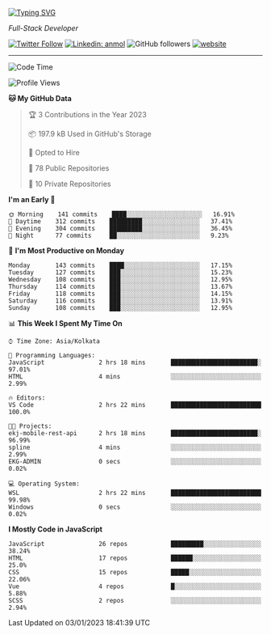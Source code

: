 [![Typing SVG](https://readme-typing-svg.herokuapp.com?lines=HI%2C+I'm+Tonal;I'm+a+Full+Stack+Developer)](https://git.io/typing-svg)

<p><em>Full-Stack Developer</em></p>

[![Twitter Follow](https://img.shields.io/twitter/follow/tonalmathew?style=flat)](https://twitter.com/intent/follow?screen_name=tonalmathew)
[![Linkedin: anmol](https://img.shields.io/badge/tonal-mathew?style=flat-square&logo=Linkedin&logoColor=white&link=https://www.linkedin.com/in/tonal-mathew/)](https://www.linkedin.com/in/tonal-mathew/)
![GitHub followers](https://img.shields.io/github/followers/tonalmathew?label=Follow&style=social)
[![website](https://img.shields.io/badge/Website-46a2f1.svg?&style=flat-square&logo=Google-Chrome&logoColor=white&link=http://tonalmathew.github.io/)](http://tonalmathew.github.io/)

---
<!--START_SECTION:waka-->
![Code Time](http://img.shields.io/badge/Code%20Time-875%20hrs%2037%20mins-blue)

![Profile Views](http://img.shields.io/badge/Profile%20Views-0-blue)

**🐱 My GitHub Data** 

> 🏆 3 Contributions in the Year 2023
 > 
> 📦 197.9 kB Used in GitHub's Storage 
 > 
> 💼 Opted to Hire
 > 
> 📜 78 Public Repositories 
 > 
> 🔑 10 Private Repositories  
 > 
**I'm an Early 🐤** 

```text
🌞 Morning    141 commits    ████░░░░░░░░░░░░░░░░░░░░░   16.91% 
🌆 Daytime    312 commits    █████████░░░░░░░░░░░░░░░░   37.41% 
🌃 Evening    304 commits    █████████░░░░░░░░░░░░░░░░   36.45% 
🌙 Night      77 commits     ██░░░░░░░░░░░░░░░░░░░░░░░   9.23%

```
📅 **I'm Most Productive on Monday** 

```text
Monday       143 commits    ████░░░░░░░░░░░░░░░░░░░░░   17.15% 
Tuesday      127 commits    ███░░░░░░░░░░░░░░░░░░░░░░   15.23% 
Wednesday    108 commits    ███░░░░░░░░░░░░░░░░░░░░░░   12.95% 
Thursday     114 commits    ███░░░░░░░░░░░░░░░░░░░░░░   13.67% 
Friday       118 commits    ███░░░░░░░░░░░░░░░░░░░░░░   14.15% 
Saturday     116 commits    ███░░░░░░░░░░░░░░░░░░░░░░   13.91% 
Sunday       108 commits    ███░░░░░░░░░░░░░░░░░░░░░░   12.95%

```


📊 **This Week I Spent My Time On** 

```text
⌚︎ Time Zone: Asia/Kolkata

💬 Programming Languages: 
JavaScript               2 hrs 18 mins       ████████████████████████░   97.01% 
HTML                     4 mins              ░░░░░░░░░░░░░░░░░░░░░░░░░   2.99%

🔥 Editors: 
VS Code                  2 hrs 22 mins       █████████████████████████   100.0%

🐱‍💻 Projects: 
ekj-mobile-rest-api      2 hrs 18 mins       ████████████████████████░   96.99% 
spline                   4 mins              ░░░░░░░░░░░░░░░░░░░░░░░░░   2.99% 
EKG-ADMIN                0 secs              ░░░░░░░░░░░░░░░░░░░░░░░░░   0.02%

💻 Operating System: 
WSL                      2 hrs 22 mins       █████████████████████████   99.98% 
Windows                  0 secs              ░░░░░░░░░░░░░░░░░░░░░░░░░   0.02%

```

**I Mostly Code in JavaScript** 

```text
JavaScript               26 repos            █████████░░░░░░░░░░░░░░░░   38.24% 
HTML                     17 repos            ██████░░░░░░░░░░░░░░░░░░░   25.0% 
CSS                      15 repos            █████░░░░░░░░░░░░░░░░░░░░   22.06% 
Vue                      4 repos             █░░░░░░░░░░░░░░░░░░░░░░░░   5.88% 
SCSS                     2 repos             ░░░░░░░░░░░░░░░░░░░░░░░░░   2.94%

```



 Last Updated on 03/01/2023 18:41:39 UTC
<!--END_SECTION:waka-->
